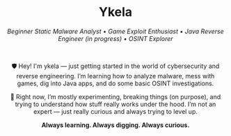 <h1 align="center">Ykela</h1>

<p align="center"><em>Beginner Static Malware Analyst • Game Exploit Enthusiast • Java Reverse Engineer (in progress) • OSINT Explorer</em></p>

<br/>

<p align="center">
  🛡️ Hey! I'm ykela — just getting started in the world of cybersecurity and reverse engineering.  
  I’m learning how to analyze malware, mess with games, dig into Java apps, and do some basic OSINT investigations.
</p>

<p align="center">
  🧠 Right now, I’m mostly experimenting, breaking things (on purpose), and trying to understand how stuff really works under the hood.  
  I’m not an expert — just really curious and always trying to level up.
</p>

<p align="center"><strong>Always learning. Always digging. Always curious.</strong></p>
